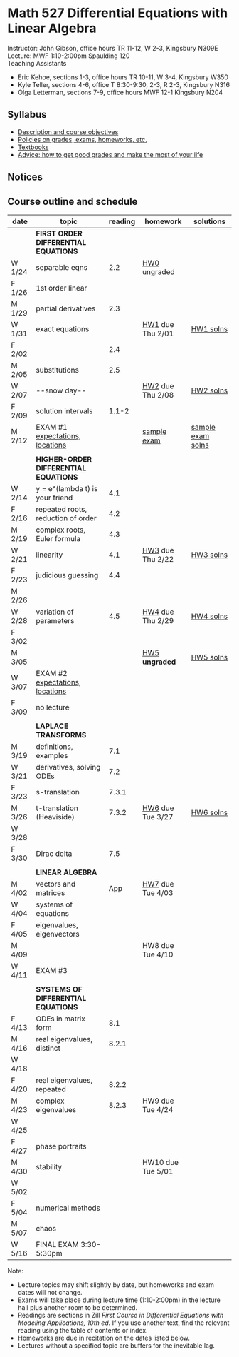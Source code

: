 # Math 527 Differential Equations with Linear Algebra

Instructor: John Gibson, office hours TR 11-12, W 2-3, Kingsbury N309E  
Lecture: MWF 1:10-2:00pm Spaulding 120  
Teaching Assistants
  * Eric Kehoe, sections 1-3, office hours TR 10-11, W 3-4, Kingsbury W350
  * Kyle Teller, sections 4-6, office T 8:30-9:30, 2-3, R 2-3, Kingsbury N316
  * Olga Letterman, sections 7-9, office hours  MWF 12-1 Kingsbury N204

## Syllabus
  * [Description and course objectives](docs/description.md)
  * [Policies on grades, exams, homeworks, etc.](docs/policies.md)
  * [Textbooks](docs/texts.md)
  * [Advice: how to get good grades and make the most of your life](docs/advice.md) 
  
## Notices

## Course outline and schedule

| date | topic | reading | homework | solutions |
|------|-------|---------|----------|-----------|
|  | **FIRST ORDER DIFFERENTIAL EQUATIONS** |  |  | |
| W 1/24 | separable eqns      |  2.2 |  [HW0](hws/hw0-ungraded.pdf) ungraded | |
| F 1/26 | 1st order linear    |      |  |  |
| M 1/29 | partial derivatives |  2.3 |  |  |
| W 1/31 | exact equations     |      |  [HW1](hws/hw1.pdf) due Thu 2/01 | [HW1 solns](hws/hw1solns.pdf) | 
| F 2/02 |                     |  2.4 |  |  |
| M 2/05 | substitutions       |  2.5 |  |  |
| W 2/07 | --snow day--        |      | [HW2](hws/hw2.pdf) due Thu 2/08 |  [HW2 solns](hws/hw2solns.pdf) |
| F 2/09 | solution intervals  |  1.1-2 |  | |
| M 2/12 | EXAM #1 [expectations, locations](misc/exam1topics.md) | | [sample exam](misc/exam1sample.pdf) | [sample exam solns ](misc/exam1samplesolns.pdf) | |
| | | | |
| | **HIGHER-ORDER DIFFERENTIAL EQUATIONS** | | | | 
| W 2/14 | y = e^(lambda t) is your friend |  4.1 | | | 
| F 2/16 | repeated roots, reduction of order | 4.2 | | |
| M 2/19 | complex roots, Euler formula  | 4.3 | | | 
| W 2/21 | linearity                     | 4.1 | [HW3](hws/hw3.pdf) due Thu 2/22 | [HW3 solns](hws/hw3solns.pdf) | 
| F 2/23 | judicious guessing            | 4.4 | | |
| M 2/26 |                               |     | | |
| W 2/28 | variation of parameters       | 4.5 | [HW4](hws/hw4.pdf) due Thu 2/29 | [HW4 solns](hws/hw4solns.pdf) | 
| F 3/02 |       |     | | | 
| M 3/05 |                               |     | [HW5](hws/hw5.pdf) **ungraded** | [HW5 solns](hws/hw5solns.pdf) |
| W 3/07 |  EXAM #2 [expectations, locations](misc/exam2topics.md) | | | |
| F 3/09 | no lecture | | | |
| | | | | |
| | **LAPLACE TRANSFORMS** | | | |
| M 3/19 | definitions, examples         | 7.1 | | |
| W 3/21 | derivatives, solving ODEs     | 7.2 | | |  
| F 3/23 | s-translation	          | 7.3.1 | | | 
| M 3/26 | t-translation (Heaviside)     | 7.3.2 |  [HW6](hws/hw6.pdf) due Tue 3/27 | [HW6 solns](hws/hw6solns.pdf) |
| W 3/28 | | | | |                                       
| F 3/30 | Dirac delta		          | 7.5   | | |
| | | | | |
| | **LINEAR ALGEBRA** | | | |
| M 4/02 | vectors and matrices          | App   | [HW7](hws/hw7.pdf) due Tue 4/03 | |
| W 4/04 | systems of equations          |       | | |
| F 4/05 | eigenvalues, eigenvectors |
| M 4/09 |                               |       | HW8 due Tue 4/10 | |
| W 4/11 | EXAM #3 | | | |
| | | | | | 
| | **SYSTEMS OF DIFFERENTIAL EQUATIONS** | | | |
| F 4/13 | ODEs in matrix form           | 8.1 | | |
| M 4/16 | real eigenvalues, distinct	  | 8.2.1 | | |
| W 4/18 | | | | |
| F 4/20 | real eigenvalues, repeated	  | 8.2.2 | | |
| M 4/23 | complex eigenvalues           | 8.2.3 | HW9 due Tue 4/24 | |
| W 4/25 | | | | |
| F 4/27 | phase portraits               |       | | |
| M 4/30 | stability                     |       | HW10 due Tue 5/01 | |
| W 5/02 | | | | |
| F 5/04 | numerical methods             |       | | |
| M 5/07 | chaos                         |       | | |
| W 5/16 | FINAL EXAM 3:30-5:30pm | | | |            

Note: 

  * Lecture topics may shift slightly by date, but homeworks and exam dates will not change.
  * Exams will take place during lecture time (1:10-2:00pm) in the lecture hall plus another room to be determined. 
  * Readings are sections in Zill *First Course in Differential Equations with Modeling Applications, 10th ed.* If you use another text, find the relevant reading using the table of contents or index.
  * Homeworks are due in recitation on the dates listed below.
  * Lectures without a specified topic are buffers for the inevitable lag.
